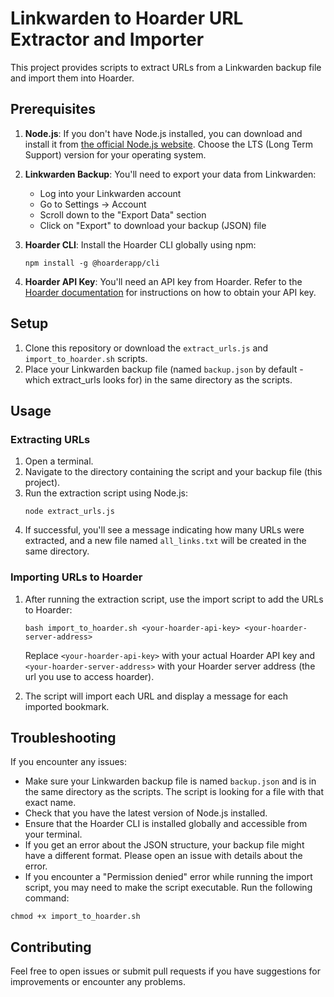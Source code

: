 # Linkwarden to Hoarder URL Extractor and Importer

This project provides scripts to extract URLs from a Linkwarden backup file and import them into Hoarder.

## Prerequisites

1. **Node.js**: If you don't have Node.js installed, you can download and install it from [the official Node.js website](https://nodejs.org/). Choose the LTS (Long Term Support) version for your operating system.

2. **Linkwarden Backup**: You'll need to export your data from Linkwarden:

   - Log into your Linkwarden account
   - Go to Settings -> Account
   - Scroll down to the "Export Data" section
   - Click on "Export" to download your backup (JSON) file

3. **Hoarder CLI**: Install the Hoarder CLI globally using npm:

   ```
   npm install -g @hoarderapp/cli
   ```

4. **Hoarder API Key**: You'll need an API key from Hoarder. Refer to the [Hoarder documentation](https://docs.hoarder.app/command-line) for instructions on how to obtain your API key.

## Setup

1. Clone this repository or download the `extract_urls.js` and `import_to_hoarder.sh` scripts.
2. Place your Linkwarden backup file (named `backup.json` by default - which extract_urls looks for) in the same directory as the scripts.

## Usage

### Extracting URLs

1. Open a terminal.
2. Navigate to the directory containing the script and your backup file (this project).
3. Run the extraction script using Node.js:
   ```
   node extract_urls.js
   ```
4. If successful, you'll see a message indicating how many URLs were extracted, and a new file named `all_links.txt` will be created in the same directory.

### Importing URLs to Hoarder

1. After running the extraction script, use the import script to add the URLs to Hoarder:

   ```
   bash import_to_hoarder.sh <your-hoarder-api-key> <your-hoarder-server-address>
   ```

   Replace `<your-hoarder-api-key>` with your actual Hoarder API key and `<your-hoarder-server-address>` with your Hoarder server address (the url you use to access hoarder).

2. The script will import each URL and display a message for each imported bookmark.

## Troubleshooting

If you encounter any issues:

- Make sure your Linkwarden backup file is named `backup.json` and is in the same directory as the scripts. The script is looking for a file with that exact name.
- Check that you have the latest version of Node.js installed.
- Ensure that the Hoarder CLI is installed globally and accessible from your terminal.
- If you get an error about the JSON structure, your backup file might have a different format. Please open an issue with details about the error.
- If you encounter a "Permission denied" error while running the import script, you may need to make the script executable. Run the following command:

```
chmod +x import_to_hoarder.sh
```

## Contributing

Feel free to open issues or submit pull requests if you have suggestions for improvements or encounter any problems.
